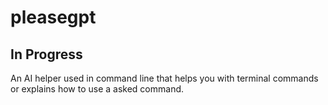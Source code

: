 # pleasegpt
## In Progress
An AI helper used in command line that helps you with terminal commands or explains how to use a asked command.
